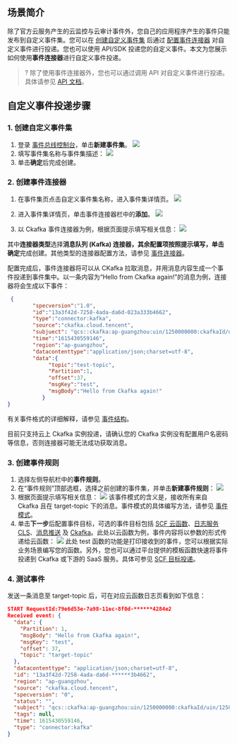 ## 场景简介
除了官方云服务产生的云监控与云审计事件外，您自己的应用程序产生的事件只能发布到自定义事件集。您可以在 [创建自定义事件集](https://cloud.tencent.com/document/product/1359/56080) 后通过 [配置事件连接器](https://cloud.tencent.com/document/product/1359/56087) 对自定义事件进行投递。您也可以使用 API/SDK 投递您的自定义事件。本文为您展示如何使用**事件连接器**进行自定义事件投递。
>? 除了使用事件连接器外，您也可以通过调用 API 对自定义事件进行投递。具体请参见 [API 文档](https://cloud.tencent.com/document/product/1359/68465)。

## 自定义事件投递步骤
### 1. 创建自定义事件集

1. 登录 [事件总线控制台](https://console.cloud.tencent.com/eb)，单击**新建事件集**。
![](https://qcloudimg.tencent-cloud.cn/raw/371e14d81565b107964571c508dc21b9.png)
2. 填写事件集名称与事件集描述： 
![](https://qcloudimg.tencent-cloud.cn/raw/4edeb09674714bf29d5f76a1f5caa2c2.png)
3. 单击**确定**后完成创建。

### 2. 创建事件连接器
1. 在事件集页点击自定义事件集名称，进入事件集详情页。
![](https://qcloudimg.tencent-cloud.cn/raw/d0589e66250db1ac0821aa2aad22fa2c.png)

2. 进入事件集详情页，单击事件连接器栏中的**添加**。
![](https://qcloudimg.tencent-cloud.cn/raw/c8e7c89f53032ff726c8ded5bfcc16ef.png)

3. 以 Ckafka 事件连接器为例，根据页面提示填写相关信息：
![](https://qcloudimg.tencent-cloud.cn/raw/698ab48bbb74ca52cfa6b171defe6eb6.png)

其中**连接器类型**选择**消息队列 (Kafka) **连接器，其余配置项按照提示填写，单击**确定**完成创建。其他类型的连接器配置方法，请参见 [事件连接器](https://cloud.tencent.com/document/product/1359/56087)。

配置完成后，事件连接器将可以从 CKafka 拉取消息，并用消息内容生成一个事件投递到事件集中。以一条内容为“Hello from Ckafka again!”的消息为例，连接器将会生成以下事件：
```json
 {       
        "specversion":"1.0",       
        "id":"13a3f42d-7258-4ada-da6d-023a333b4662",
        "type":"connector:kafka",   
        "source":"ckafka.cloud.tencent",   
        "subjuect": "qcs::ckafka:ap-guangzhou:uin/1250000000:ckafkaId/uin/1250000000/ckafka-123456",     
        "time":"1615430559146",   
        "region":"ap-guangzhou",       
        "datacontenttype":"application/json;charset=utf-8",   
        "data":{             
             "topic":"test-topic",         
             "Partition":1,         
             "offset":37,         
             "msgKey":"test",         
             "msgBody":"Hello from Ckafka again!"      
           }
}
```

有关事件格式的详细解释，请参见 [事件结构](https://cloud.tencent.com/document/product/1359/56075)。

<dx-alert infotype="notice" title="">
目前只支持云上 Ckafka 实例投递，请确认您的 Ckafka 实例没有配置用户名密码等信息，否则连接器可能无法成功获取消息。
</dx-alert>

### 3. 创建事件规则
1. 选择左侧导航栏中的**事件规则**。
2. 在“事件规则”顶部选框，选择之前创建的事件集，并单击**新建事件规则**：
![](https://qcloudimg.tencent-cloud.cn/raw/6f6ce683ceaeb7b23cbc89e7b9d57d14.png)
3. 根据页面提示填写相关信息：
![](https://qcloudimg.tencent-cloud.cn/raw/3b5cbda54adff5f74a0949577580ed78.png)
该事件模式的含义是，接收所有来自 Ckafka 且在 target-topic 下的消息。事件模式的具体编写方法，请参见 [事件模式](https://cloud.tencent.com/document/product/1359/56084)。
4. 单击**下一步**后配置事件目标，可选的事件目标包括 [SCF 云函数](https://cloud.tencent.com/document/product/1359/58791)、[日志服务 CLS](https://cloud.tencent.com/document/product/1359/62567)、[消息推送](https://cloud.tencent.com/document/product/1359/62568) 及 [Ckafka](https://cloud.tencent.com/document/product/1359/71424)。此处以云函数为例，事件内容将以参数的形式传递给云函数：
![](https://qcloudimg.tencent-cloud.cn/raw/d2b8e38c2467b23cfaae6dc37c1706c0.png)
此处 test 函数的功能是打印接收到的事件，您可以根据实际业务场景编写您的函数。另外，您也可以通过平台提供的模板函数快速将事件投递到 Ckafka 或下游的 SaaS 服务。具体可参见 [SCF 目标投递](https://cloud.tencent.com/document/product/1359/58791)。

### 4. 测试事件
发送一条消息至 target-topic 后，可在对应云函数日志页看到如下信息：

```json
START RequestId:79e6d53e-7a98-11ec-8f0d-******4284e2
Received event: {
  "data": {
    "Partition": 1,
    "msgBody": "Hello from Ckafka again!",
    "msgKey": "test",
    "offset": 37,
    "topic": "target-topic"
  },
  "datacontenttype": "application/json;charset=utf-8",
  "id": "13a3f42d-7258-4ada-da6d-******3b4662",
  "region": "ap-guangzhou",
  "source": "ckafka.cloud.tencent",
  "specversion": "0",
  "status": "",
  "subject": "qcs::ckafka:ap-guangzhou:uin/1250000000:ckafkaId/uin/1250000000/ckafka-123456",
  "tags": null,
  "time": 1615430559146,
  "type": "connector:kafka"
}
```
